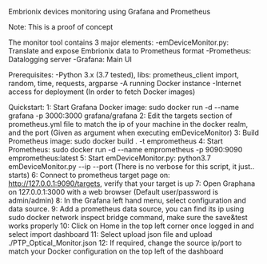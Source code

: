 Embrionix devices monitoring using Grafana and Prometheus

Note: This is a proof of concept

The monitor tool contains 3 major elements:
	-emDeviceMonitor.py: Translate and expose Embrionix data to Prometheus format
	-Prometheus: Datalogging server
	-Grafana: Main UI

Prerequisites:
	-Python 3.x (3.7 tested), libs: prometheus_client import, random, time, requests, argparse
	-A running Docker instance
	-Internet access for deployment (In order to fetch Docker images)	

Quickstart:
	1: Start Grafana Docker image: sudo docker run -d --name grafana -p 3000:3000 grafana/grafana
  2: Edit the targets section of prometheus.yml file to match the ip of your machine in the docker realm, and the port (Given as argument when executing emDeviceMonitor)
  3: Build Prometheus image: sudo docker build . -t emprometheus
  4: Start Prometheus:  sudo docker run -d --name emprometheus -p 9090:9090 emprometheus:latest
  5: Start emDeviceMonitor.py: python3.7 emDeviceMonitor.py --ip <embox6 ip> --port <promtheus interface port>  (There is no verbose for this script, it just.. starts)
  6: Connect to prometheus target page on: http://127.0.0.1:9090/targets, verify that your target is up
  7: Open Graphana on 127.0.0.1:3000 with a web browser (Default user/password is admin/admin)
  8: In the Grafana left hand menu, select configuration and data source. 
  9: Add a prometheus data source, you can find its ip using sudo docker network inspect bridge command, make sure the save&test works properly
  10: Click on Home in the top left corner once logged in and select import dashboard
  11: Select upload json file and upload ./PTP_Optical_Monitor.json
  12: If required, change the source ip/port to match your Docker configuration on the top left of the dashboard